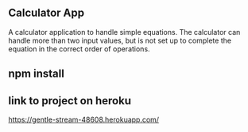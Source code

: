 ## Calculator App

A calculator application to handle simple equations.  The calculator can handle more than two input values, but is not set up to complete the equation in the correct order of operations.


## npm install

## link to project on heroku
https://gentle-stream-48608.herokuapp.com/
